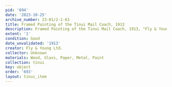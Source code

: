 ```yaml
---
pid: '694'
date: '2023-10-25'
archive_number: 23-01/2-1-63
title: Framed Painting of the Tinui Mail Coach, 1913
description: Framed Painting of the Tinui Mail Coach, 1913, "Fly & Young Ltd."
extent: '1'
condition: Good
date_unvalidated: '1913'
creator: Fly & Young Ltd.
collector: Unknown
materials: Wood, Glass, Paper, Metal, Paint
collection: tinui
key: object
order: '693'
layout: tinui_item
---
```


